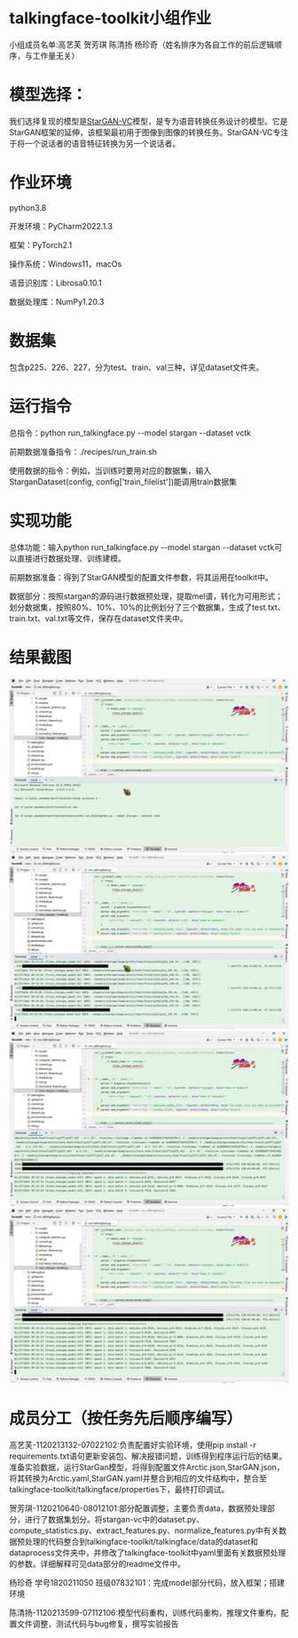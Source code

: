 # talkingface-toolkit小组作业
小组成员名单:高艺芙 贺芳琪 陈清扬 杨珍奇（姓名排序为各自工作的前后逻辑顺序，与工作量无关）
# 模型选择：
我们选择复现的模型是[StarGAN-VC](https://github.com/kamepong/StarGAN-VC)模型，是专为语音转换任务设计的模型。它是StarGAN框架的延伸，该框架最初用于图像到图像的转换任务。StarGAN-VC专注于将一个说话者的语音特征转换为另一个说话者。
# 作业环境
python3.8

开发环境：PyCharm2022.1.3

框架：PyTorch2.1

操作系统：Windows11，macOs

语音识别库：Librosa0.10.1

数据处理库：NumPy1.20.3
# 数据集
包含p225、226、227，分为test、train、val三种，详见dataset文件夹。
# 运行指令
总指令：python run_talkingface.py --model stargan --dataset vctk

前期数据准备指令：./recipes/run_train.sh

使用数据的指令：例如，当训练时要用对应的数据集，输入StarganDataset(config, config['train_filelist'])能调用train数据集
# 实现功能
总体功能：输入python run_talkingface.py --model stargan --dataset vctk可以直接进行数据处理、训练建模。

前期数据准备：得到了StarGAN模型的配置文件参数，将其运用在toolkit中。

数据部分：按照stargan的源码进行数据预处理，提取mel谱，转化为可用形式；划分数据集，按照80%、10%、10%的比例划分了三个数据集，生成了test.txt、train.txt、val.txt等文件，保存在dataset文件夹中。
# 结果截图
![](./md_img/1.jpg)
![](./md_img/2.jpg)
![](./md_img/3.jpg)
![](./md_img/4.jpg)

# 成员分工（按任务先后顺序编写）
高艺芙-1120213132-07022102:负责配置好实验环境，使用pip install -r requirements.txt语句更新安装包、解决报错问题，训练得到程序运行后的结果。准备实验数据，运行StarGan模型，将得到配置文件Arctic.json,StarGAN.json，将其转换为Arctic.yaml,StarGAN.yaml并整合到相应的文件结构中，整合至talkingface-toolkit/talkingface/properties下，最终打印调试。

贺芳琪-1120210640-08012101:部分配置调整，主要负责data，数据预处理部分，进行了数据集划分。将stargan-vc中的dataset.py、compute_statistics.py、extract_features.py、normalize_features.py中有关数据预处理的代码整合到talkingface-toolkit/talkingface/data的dataset和dataprocess文件夹中，并修改了talkingface-toolkit中yaml里面有关数据预处理的参数。详细解释可见data部分的readme文件中。

杨珍奇 学号1820211050 班级07832101：完成model部分代码，放入框架；搭建环境
  
陈清扬-1120213599-07112106:模型代码重构，训练代码重构，推理文件重构，配置文件调整，测试代码与bug修复，撰写实验报告

 

